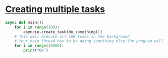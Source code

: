 # [Creating multiple tasks](https://docs.python.org/3/library/asyncio-task.html#asyncio.create_task)

```python
async def main():
	for i in range(100):
		asyncio.create_task(do_something())
	# This will execute all 100 tasks in the background
	# Your main thread has to be doing something else the program will close itself
	for i in range(10000):
		print("Ok")
	
```
